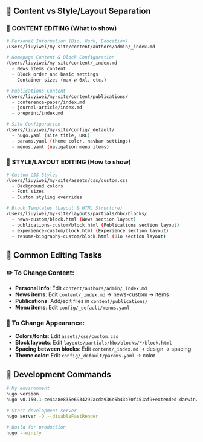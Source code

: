 <!-- 🎯 改内容 → 去 content/ 文件夹
🎨 改样式 → 去 assets/css/ 或 layouts/ 文件夹
⚙️ 改配置 → 去 config/ 文件夹 -->

## 🎯 Content vs Style/Layout Separation

### 📄 **CONTENT EDITING** (What to show)
```bash
# Personal Information (Bio, Work, Education)
/Users/liuyiwei/my-site/content/authors/admin/_index.md

# Homepage Content & Block Configuration
/Users/liuyiwei/my-site/content/_index.md
  - News items content
  - Block order and basic settings
  - Container sizes (max-w-6xl, etc.)

# Publications Content
/Users/liuyiwei/my-site/content/publications/
  - conference-paper/index.md
  - journal-article/index.md
  - preprint/index.md

# Site Configuration
/Users/liuyiwei/my-site/config/_default/
  - hugo.yaml (site title, URL)
  - params.yaml (theme color, navbar settings)
  - menus.yaml (navigation menu items)
```

### 🎨 **STYLE/LAYOUT EDITING** (How to show)
```bash
# Custom CSS Styles
/Users/liuyiwei/my-site/assets/css/custom.css
  - Background colors
  - Font sizes
  - Custom styling overrides

# Block Templates (Layout & HTML Structure)
/Users/liuyiwei/my-site/layouts/partials/hbx/blocks/
  - news-custom/block.html (News section layout)
  - publications-custom/block.html (Publications section layout)
  - experience-custom/block.html (Experience section layout)
  - resume-biography-custom/block.html (Bio section layout)
```

## 🔧 **Common Editing Tasks**

### ✏️ **To Change Content:**
- **Personal info**: Edit `content/authors/admin/_index.md`
- **News items**: Edit `content/_index.md` → news-custom → items
- **Publications**: Add/edit files in `content/publications/`
- **Menu items**: Edit `config/_default/menus.yaml`

### 🎨 **To Change Appearance:**
- **Colors/fonts**: Edit `assets/css/custom.css`
- **Block layouts**: Edit `layouts/partials/hbx/blocks/*/block.html`
- **Spacing between blocks**: Edit `content/_index.md` → design → spacing
- **Theme color**: Edit `config/_default/params.yaml` → color

## 🚀 **Development Commands**
```bash
# My environment
hugo version
hugo v0.150.1-ce44a8e835e6934292acda936e5b43b70f451af9+extended darwin/arm64 BuildDate=2025-09-25T10:26:04Z VendorInfo=gohugoio

# Start development server
hugo server -D --disableFastRender

# Build for production
hugo --minify
```



